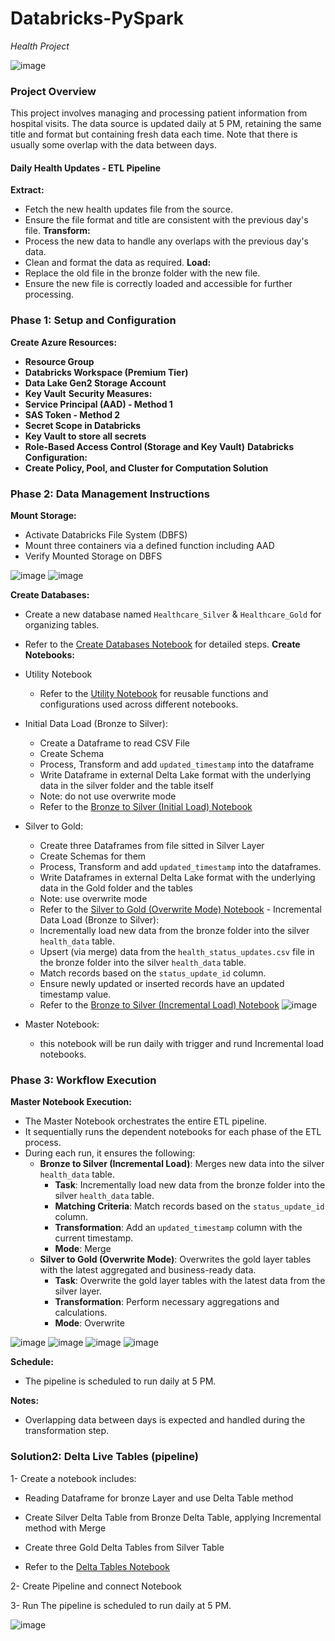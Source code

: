 
# Databricks-PySpark 
*Health Project*

![image](https://github.com/user-attachments/assets/b694b6d8-eb7a-4836-9162-8fc21c4c6c6d)



### Project Overview

This project involves managing and processing patient information from hospital visits. The data source is updated daily at 5 PM, retaining the same title and format but containing fresh data each time. Note that there is usually some overlap with the data between days.

#### Daily Health Updates - ETL Pipeline
 **Extract:**
   - Fetch the new health updates file from the source.
   - Ensure the file format and title are consistent with the previous day's file.
 **Transform:**
   - Process the new data to handle any overlaps with the previous day's data.
   - Clean and format the data as required.
 **Load:**
   - Replace the old file in the bronze folder with the new file.
   - Ensure the new file is correctly loaded and accessible for further processing.

### Phase 1: Setup and Configuration
 **Create Azure Resources:**
   - **Resource Group**
   - **Databricks Workspace (Premium Tier)**
   - **Data Lake Gen2 Storage Account**
   - **Key Vault**
 **Security Measures:**
   - **Service Principal (AAD) - Method 1**
   - **SAS Token - Method 2**
   - **Secret Scope in Databricks**
   - **Key Vault to store all secrets**
   - **Role-Based Access Control (Storage and Key Vault)**
 **Databricks Configuration:**
   - **Create Policy, Pool, and Cluster for Computation Solution**

### Phase 2: Data Management Instructions
 **Mount Storage:**
   - Activate Databricks File System (DBFS)
   - Mount three containers via a defined function including AAD
   - Verify Mounted Storage on DBFS

![image](https://github.com/user-attachments/assets/81ab7a9e-e203-4386-b5ee-8b5dc92d1e0f)
![image](https://github.com/user-attachments/assets/e4c3a201-2678-49e2-8d99-51a658ea94b9)


 **Create Databases:**
   - Create a new database named `Healthcare_Silver` & `Healthcare_Gold` for organizing tables.
   - Refer to the [Create Databases Notebook](https://github.com/omidsaraf/Databricks-PySpark/blob/main/05-%20Notebooks/02-%20Create%20Databases.md) for detailed steps.
 **Create Notebooks:**
   - Utility Notebook
     - Refer to the [Utility Notebook](https://github.com/omidsaraf/Databricks-PySpark/blob/main/05-%20Notebooks/01-%20Utility%20Notebook) for reusable functions and configurations used across different notebooks.
   - Initial Data Load (Bronze to Silver):
     - Create a Dataframe to read CSV File
     - Create Schema
     - Process, Transform and add `updated_timestamp` into the dataframe
     - Write Dataframe in external Delta Lake format with the underlying data in the silver folder and the table itself
     - Note: do not use overwrite mode
     - Refer to the [Bronze to Silver (Initial Load) Notebook](https://github.com/omidsaraf/Databricks-PySpark/blob/main/05-%20Notebooks/03-%20Bronze%20to%20Silver%20(initial%20load).md)
   - Silver to Gold:
     - Create three Dataframes from file sitted in Silver Layer
     - Create Schemas for them
     - Process, Transform and add `updated_timestamp` into the dataframes.
     - Write Dataframes in external Delta Lake format with the underlying data in the Gold folder and the tables
     - Note: use overwrite mode
     - Refer to the [Silver to Gold (Overwrite Mode) Notebook](https://github.com/omidsaraf/Databricks-PySpark/blob/main/05-%20Notebooks/04-%20Silver%20to%20Gold%20(Overwrite%20mode).md)    - Incremental Data Load (Bronze to Silver):
     - Incrementally load new data from the bronze folder into the silver `health_data` table.
     - Upsert (via merge) data from the `health_status_updates.csv` file in the bronze folder into the silver `health_data` table.
     - Match records based on the `status_update_id` column.
     - Ensure newly updated or inserted records have an updated timestamp value.
     - Refer to the [Bronze to Silver (Incremental Load) Notebook](https://github.com/omidsaraf/Databricks-PySpark/blob/main/05-%20Notebooks/06-%20Bronze%20to%20Silver%20Notebook%20(incremental%20load).md)
![image](https://github.com/user-attachments/assets/39e730db-b2be-4589-9dad-9789fe9341ff)

   - Master Notebook:
     - this notebook will be run daily with trigger and rund Incremental load notebooks.

### Phase 3: Workflow Execution
 **Master Notebook Execution:**
   - The Master Notebook orchestrates the entire ETL pipeline.
   - It sequentially runs the dependent notebooks for each phase of the ETL process.
   - During each run, it ensures the following:
     - **Bronze to Silver (Incremental Load)**: Merges new data into the silver `health_data` table.
         - **Task**: Incrementally load new data from the bronze folder into the silver `health_data` table.
         - **Matching Criteria**: Match records based on the `status_update_id` column.
         - **Transformation**: Add an `updated_timestamp` column with the current timestamp.
         - **Mode**: Merge
     - **Silver to Gold (Overwrite Mode)**: Overwrites the gold layer tables with the latest aggregated and business-ready data.
         - **Task**: Overwrite the gold layer tables with the latest data from the silver layer.
         - **Transformation**: Perform necessary aggregations and calculations.
         - **Mode**: Overwrite

![image](https://github.com/user-attachments/assets/5dab6624-ed2e-49cf-8cb0-5e1784aa1c9e)
![image](https://github.com/user-attachments/assets/9b70e669-2d83-4352-a891-2fd6e7751486)
![image](https://github.com/user-attachments/assets/4490f1f5-26ef-44cc-bb6a-9b632d6c4de3)
![image](https://github.com/user-attachments/assets/01780a06-7fff-43f3-be40-2cf404114ffe)


**Schedule:**
- The pipeline is scheduled to run daily at 5 PM.

**Notes:**
- Overlapping data between days is expected and handled during the transformation step.

### Solution2: Delta Live Tables (pipeline)

1- Create a notebook includes:
- Reading Dataframe for bronze Layer and use Delta Table method
- Create Silver Delta Table from Bronze Delta Table, applying Incremental method with Merge
- Create three Gold Delta Tables from Silver Table

- Refer to the [Delta Tables Notebook](https://github.com/omidsaraf/Databricks-PySpark-Project/blob/main/06-%20Pipeline%20(Delta%20Live%20Tables)/01-%20Delta%20Tables%20Notebook.md)


2- Create Pipeline and connect Notebook

3- Run The pipeline is scheduled to run daily at 5 PM.

![image](https://github.com/user-attachments/assets/05df8912-859e-4dd1-bfe8-ddb69f65cdf0)

